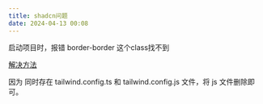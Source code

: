 ```yaml
---
title: shadcn问题
date: 2024-04-13 00:08
---
```

启动项目时，报错 border-border 这个class找不到

[解决方法](https://github.com/shadcn-ui/ui/issues/214#issuecomment-1784191368) 

因为 同时存在 tailwind.config.ts 和 tailwind.config.js 文件，将 js 文件删除即可。